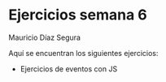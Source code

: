 # Ejercicios semana 6

Mauricio Díaz Segura

Aquí se encuentran los siguientes ejercicios:

* Ejercicios de eventos con JS
